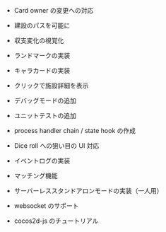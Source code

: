 * Card owner の変更への対応
* 建設のパスを可能に
* 収支変化の視覚化

* ランドマークの実装
* キャラカードの実装
* クリックで施設詳細を表示
* デバッグモードの追加
* ユニットテストの追加
* process handler chain / state hook の作成
* Dice roll への狙い目の UI 対応
* イベントログの実装
* マッチング機能
* サーバーレススタンドアロンモードの実装（一人用）

* websocket のサポート

* cocos2d-js のチュートリアル
